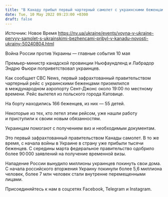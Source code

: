 ```yaml
---
title: "В Канаду прибыл первый чартерный самолет с украинскими беженцами"
date: Tue, 10 May 2022 09:23:00 +0300
draft: false
---
```

Источник: Новое Время https://nv.ua/ukraine/events/voyna-v-ukraine-pervyy-samolet-s-ukrainskimi-bezhencami-pribyl-v-kanadu-novosti-ukrainy-50240804.html


Война России против Украины — главные события 10 мая

 Премьер-министр канадской провинции Ньюфаундленд и Лабрадор Эндрю Фьюри поприветствовал украинцев.

Как сообщает CBC News, первый зафрахтованный правительством чартерный рейс с украинскими беженцами приземлился в международном аэропорту Сент-Джонс около 19:00 по местному времени. Рейс вылетел из польского города Катовице.

На борту находились 166 беженцев, из них — 55 детей.

Некоторые из тех, кто летел этим рейсом, уже нашли работу и приступили к своим новым обязанностям.

Украинцам помогают с получением виз и необходимым документам.

Это первый зафрахтованный правительством Канады самолет. В то же время, с начала войны в Украине в страну уже прибыли тысячи беженцев. С середины марта федеральное правительство одобрило более 90 000 заявлений на получение временной визы.

Нападение России вынудило миллионы украинцев покинуть свои дома. С начала российского вторжения Украину покинули более 5,6 миллиона человек, более 7 млн человек стали внутренне перемещенными лицами.

Присоединяйтесь к нам в соцсетях Facebook, Telegram и Instagram.
